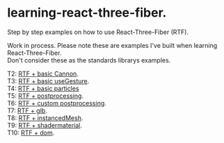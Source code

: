 # learning-react-three-fiber. 
Step by step examples on how to use React-Three-Fiber (RTF). 

Work in process. 
Please note these are examples I've built when learning React-Three-Fiber.  
Don't consider these as the standards librarys examples.  

T2: [RTF + basic Cannon](https://codesandbox.io/s/t2-react-three-fiber-cannon-g2q0w).   
T3: [RTF + basic useGesture](https://codesandbox.io/s/t3-react-three-fiber-usegesture-grewc).   
T4: [RTF + basic particles](https://codesandbox.io/s/t4-react-three-fiber-particles-3lzob)    
T5: [RTF + postprocessing](https://codesandbox.io/s/t5-react-three-fiber-post-processing-khe7l).   
T6: [RTF + custom postprocessing](https://codesandbox.io/s/t6-react-three-fiber-custom-post-processing-x3tz7).   
T7: [RTF + glb](https://codesandbox.io/s/t7-react-three-fiber-glb-edm80).   
T8: [RTF + instancedMesh](https://codesandbox.io/s/t8-react-three-fiber-instancedmesh-rpytg).   
T9: [RTF + shadermaterial](https://codesandbox.io/s/t9-react-three-fiber-shadermaterial-gw4dm).   
T10: [RTF + dom](https://codesandbox.io/s/t10-react-three-fiber-dom-ygu51).   
